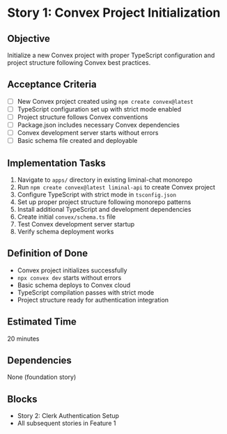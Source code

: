 # Story 1: Convex Project Initialization

## Objective
Initialize a new Convex project with proper TypeScript configuration and project structure following Convex best practices.

## Acceptance Criteria
- [ ] New Convex project created using `npm create convex@latest`
- [ ] TypeScript configuration set up with strict mode enabled
- [ ] Project structure follows Convex conventions
- [ ] Package.json includes necessary Convex dependencies
- [ ] Convex development server starts without errors
- [ ] Basic schema file created and deployable

## Implementation Tasks
1. Navigate to `apps/` directory in existing liminal-chat monorepo
2. Run `npm create convex@latest liminal-api` to create Convex project
3. Configure TypeScript with strict mode in `tsconfig.json`
4. Set up proper project structure following monorepo patterns
5. Install additional TypeScript and development dependencies
6. Create initial `convex/schema.ts` file
7. Test Convex development server startup
8. Verify schema deployment works

## Definition of Done
- Convex project initializes successfully
- `npx convex dev` starts without errors
- Basic schema deploys to Convex cloud
- TypeScript compilation passes with strict mode
- Project structure ready for authentication integration

## Estimated Time
20 minutes

## Dependencies
None (foundation story)

## Blocks
- Story 2: Clerk Authentication Setup
- All subsequent stories in Feature 1
